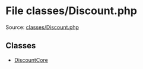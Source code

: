File classes/Discount.php
=========

Source: [classes/Discount.php](https://github.com/PrestaShop/PrestaShop/blob/1.5.6.2/classes/Discount.php)


Classes
-------

* [DiscountCore](class.DiscountCore.md)

